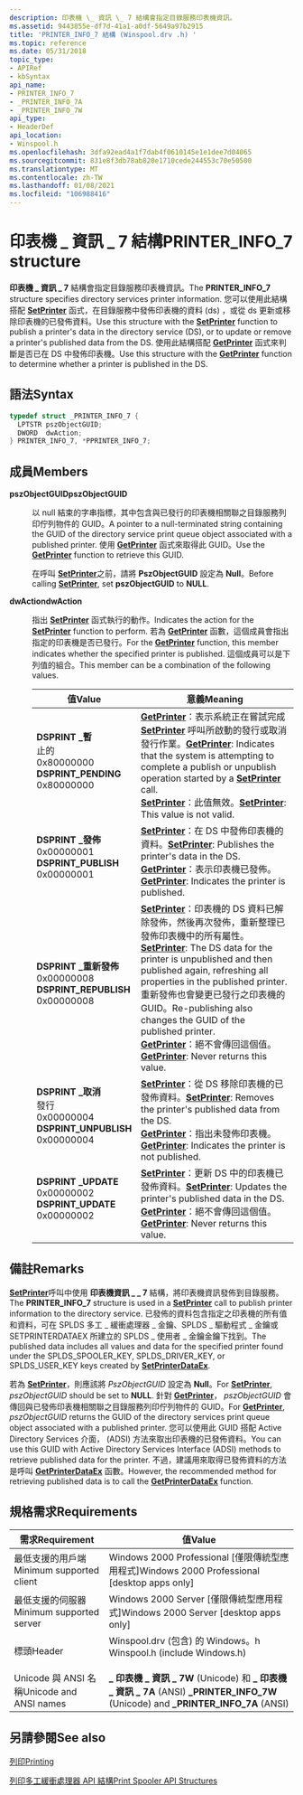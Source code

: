 ```yaml
---
description: 印表機 \_ 資訊 \_ 7 結構會指定目錄服務印表機資訊。
ms.assetid: 9443855e-df7d-41a1-a0df-5649a97b2915
title: 'PRINTER_INFO_7 結構 (Winspool.drv .h) '
ms.topic: reference
ms.date: 05/31/2018
topic_type:
- APIRef
- kbSyntax
api_name:
- PRINTER_INFO_7
- _PRINTER_INFO_7A
- _PRINTER_INFO_7W
api_type:
- HeaderDef
api_location:
- Winspool.h
ms.openlocfilehash: 3dfa92ead4a1f7dab4f0610145e1e1dee7d04065
ms.sourcegitcommit: 831e8f3db78ab820e1710cede244553c70e50500
ms.translationtype: MT
ms.contentlocale: zh-TW
ms.lasthandoff: 01/08/2021
ms.locfileid: "106988416"
---
```

# <a name="printer_info_7-structure"></a><span data-ttu-id="8694a-103">印表機 \_ 資訊 \_ 7 結構</span><span class="sxs-lookup"><span data-stu-id="8694a-103">PRINTER\_INFO\_7 structure</span></span>

<span data-ttu-id="8694a-104">**印表機 \_ 資訊 \_ 7** 結構會指定目錄服務印表機資訊。</span><span class="sxs-lookup"><span data-stu-id="8694a-104">The **PRINTER\_INFO\_7** structure specifies directory services printer information.</span></span> <span data-ttu-id="8694a-105">您可以使用此結構搭配 [**SetPrinter**](setprinter.md) 函式，在目錄服務中發佈印表機的資料 (ds) ，或從 ds 更新或移除印表機的已發佈資料。</span><span class="sxs-lookup"><span data-stu-id="8694a-105">Use this structure with the [**SetPrinter**](setprinter.md) function to publish a printer's data in the directory service (DS), or to update or remove a printer's published data from the DS.</span></span> <span data-ttu-id="8694a-106">使用此結構搭配 [**GetPrinter**](getprinter.md) 函式來判斷是否已在 DS 中發佈印表機。</span><span class="sxs-lookup"><span data-stu-id="8694a-106">Use this structure with the [**GetPrinter**](getprinter.md) function to determine whether a printer is published in the DS.</span></span>

## <a name="syntax"></a><span data-ttu-id="8694a-107">語法</span><span class="sxs-lookup"><span data-stu-id="8694a-107">Syntax</span></span>


```C++
typedef struct _PRINTER_INFO_7 {
  LPTSTR pszObjectGUID;
  DWORD  dwAction;
} PRINTER_INFO_7, *PPRINTER_INFO_7;
```



## <a name="members"></a><span data-ttu-id="8694a-108">成員</span><span class="sxs-lookup"><span data-stu-id="8694a-108">Members</span></span>

<dl> <dt>

<span data-ttu-id="8694a-109">**pszObjectGUID**</span><span class="sxs-lookup"><span data-stu-id="8694a-109">**pszObjectGUID**</span></span>
</dt> <dd>

<span data-ttu-id="8694a-110">以 null 結束的字串指標，其中包含與已發行的印表機相關聯之目錄服務列印佇列物件的 GUID。</span><span class="sxs-lookup"><span data-stu-id="8694a-110">A pointer to a null-terminated string containing the GUID of the directory service print queue object associated with a published printer.</span></span> <span data-ttu-id="8694a-111">使用 [**GetPrinter**](getprinter.md) 函式來取得此 GUID。</span><span class="sxs-lookup"><span data-stu-id="8694a-111">Use the [**GetPrinter**](getprinter.md) function to retrieve this GUID.</span></span>

<span data-ttu-id="8694a-112">在呼叫 [**SetPrinter**](setprinter.md)之前，請將 **PszObjectGUID** 設定為 **Null**。</span><span class="sxs-lookup"><span data-stu-id="8694a-112">Before calling [**SetPrinter**](setprinter.md), set **pszObjectGUID** to **NULL**.</span></span>

</dd> <dt>

<span data-ttu-id="8694a-113">**dwAction**</span><span class="sxs-lookup"><span data-stu-id="8694a-113">**dwAction**</span></span>
</dt> <dd>

<span data-ttu-id="8694a-114">指出 [**SetPrinter**](setprinter.md) 函式執行的動作。</span><span class="sxs-lookup"><span data-stu-id="8694a-114">Indicates the action for the [**SetPrinter**](setprinter.md) function to perform.</span></span> <span data-ttu-id="8694a-115">若為 [**GetPrinter**](getprinter.md) 函數，這個成員會指出指定的印表機是否已發行。</span><span class="sxs-lookup"><span data-stu-id="8694a-115">For the [**GetPrinter**](getprinter.md) function, this member indicates whether the specified printer is published.</span></span> <span data-ttu-id="8694a-116">這個成員可以是下列值的組合。</span><span class="sxs-lookup"><span data-stu-id="8694a-116">This member can be a combination of the following values.</span></span>



| <span data-ttu-id="8694a-117">值</span><span class="sxs-lookup"><span data-stu-id="8694a-117">Value</span></span>                                                                                                                                                                                                                                     | <span data-ttu-id="8694a-118">意義</span><span class="sxs-lookup"><span data-stu-id="8694a-118">Meaning</span></span>                                                                                                                                                                                                                                                                                                     |
|-------------------------------------------------------------------------------------------------------------------------------------------------------------------------------------------------------------------------------------------|-------------------------------------------------------------------------------------------------------------------------------------------------------------------------------------------------------------------------------------------------------------------------------------------------------------|
| <span id="DSPRINT_PENDING"></span><span id="dsprint_pending"></span><dl> <span data-ttu-id="8694a-119"><dt>**DSPRINT \_暫**</dt>止的 <dt>0x80000000</dt></span><span class="sxs-lookup"><span data-stu-id="8694a-119"><dt>**DSPRINT\_PENDING**</dt> <dt>0x80000000</dt></span></span> </dl>       | <span data-ttu-id="8694a-120">[**GetPrinter**](getprinter.md)：表示系統正在嘗試完成 [**SetPrinter**](setprinter.md) 呼叫所啟動的發行或取消發行作業。</span><span class="sxs-lookup"><span data-stu-id="8694a-120">[**GetPrinter**](getprinter.md): Indicates that the system is attempting to complete a publish or unpublish operation started by a [**SetPrinter**](setprinter.md) call.</span></span><br/> <span data-ttu-id="8694a-121">[**SetPrinter**](setprinter.md)：此值無效。</span><span class="sxs-lookup"><span data-stu-id="8694a-121">[**SetPrinter**](setprinter.md): This value is not valid.</span></span> <br/>                                                |
| <span id="DSPRINT_PUBLISH"></span><span id="dsprint_publish"></span><dl> <span data-ttu-id="8694a-122"><dt>**DSPRINT \_發佈**</dt> <dt>0x00000001</dt></span><span class="sxs-lookup"><span data-stu-id="8694a-122"><dt>**DSPRINT\_PUBLISH**</dt> <dt>0x00000001</dt></span></span> </dl>       | <span data-ttu-id="8694a-123">[**SetPrinter**](setprinter.md)：在 DS 中發佈印表機的資料。</span><span class="sxs-lookup"><span data-stu-id="8694a-123">[**SetPrinter**](setprinter.md): Publishes the printer's data in the DS.</span></span><br/> <span data-ttu-id="8694a-124">[**GetPrinter**](getprinter.md)：表示印表機已發佈。</span><span class="sxs-lookup"><span data-stu-id="8694a-124">[**GetPrinter**](getprinter.md): Indicates the printer is published.</span></span> <br/>                                                                                                                                      |
| <span id="DSPRINT_REPUBLISH"></span><span id="dsprint_republish"></span><dl> <span data-ttu-id="8694a-125"><dt>**DSPRINT \_重新發佈**</dt> <dt>0x00000008</dt></span><span class="sxs-lookup"><span data-stu-id="8694a-125"><dt>**DSPRINT\_REPUBLISH**</dt> <dt>0x00000008</dt></span></span> </dl> | <span data-ttu-id="8694a-126">[**SetPrinter**](setprinter.md)：印表機的 DS 資料已解除發佈，然後再次發佈，重新整理已發佈印表機中的所有屬性。</span><span class="sxs-lookup"><span data-stu-id="8694a-126">[**SetPrinter**](setprinter.md): The DS data for the printer is unpublished and then published again, refreshing all properties in the published printer.</span></span> <span data-ttu-id="8694a-127">重新發佈也會變更已發行之印表機的 GUID。</span><span class="sxs-lookup"><span data-stu-id="8694a-127">Re-publishing also changes the GUID of the published printer.</span></span><br/> <span data-ttu-id="8694a-128">[**GetPrinter**](getprinter.md)：絕不會傳回這個值。</span><span class="sxs-lookup"><span data-stu-id="8694a-128">[**GetPrinter**](getprinter.md): Never returns this value.</span></span> <br/> |
| <span id="DSPRINT_UNPUBLISH"></span><span id="dsprint_unpublish"></span><dl> <span data-ttu-id="8694a-129"><dt>**DSPRINT \_取消**</dt>發行 <dt>0x00000004</dt></span><span class="sxs-lookup"><span data-stu-id="8694a-129"><dt>**DSPRINT\_UNPUBLISH**</dt> <dt>0x00000004</dt></span></span> </dl> | <span data-ttu-id="8694a-130">[**SetPrinter**](setprinter.md)：從 DS 移除印表機的已發佈資料。</span><span class="sxs-lookup"><span data-stu-id="8694a-130">[**SetPrinter**](setprinter.md): Removes the printer's published data from the DS.</span></span><br/> <span data-ttu-id="8694a-131">[**GetPrinter**](getprinter.md)：指出未發佈印表機。</span><span class="sxs-lookup"><span data-stu-id="8694a-131">[**GetPrinter**](getprinter.md): Indicates the printer is not published.</span></span> <br/>                                                                                                                        |
| <span id="DSPRINT_UPDATE"></span><span id="dsprint_update"></span><dl> <span data-ttu-id="8694a-132"><dt>**DSPRINT \_UPDATE**</dt> <dt>0x00000002</dt></span><span class="sxs-lookup"><span data-stu-id="8694a-132"><dt>**DSPRINT\_UPDATE**</dt> <dt>0x00000002</dt></span></span> </dl>          | <span data-ttu-id="8694a-133">[**SetPrinter**](setprinter.md)：更新 DS 中的印表機已發佈資料。</span><span class="sxs-lookup"><span data-stu-id="8694a-133">[**SetPrinter**](setprinter.md): Updates the printer's published data in the DS.</span></span><br/> <span data-ttu-id="8694a-134">[**GetPrinter**](getprinter.md)：絕不會傳回這個值。</span><span class="sxs-lookup"><span data-stu-id="8694a-134">[**GetPrinter**](getprinter.md): Never returns this value.</span></span> <br/>                                                                                                                                        |



 

</dd> </dl>

## <a name="remarks"></a><span data-ttu-id="8694a-135">備註</span><span class="sxs-lookup"><span data-stu-id="8694a-135">Remarks</span></span>

<span data-ttu-id="8694a-136">[**SetPrinter**](setprinter.md)呼叫中使用 **印表機資訊 \_ \_ 7** 結構，將印表機資訊發佈到目錄服務。</span><span class="sxs-lookup"><span data-stu-id="8694a-136">The **PRINTER\_INFO\_7** structure is used in a [**SetPrinter**](setprinter.md) call to publish printer information to the directory service.</span></span> <span data-ttu-id="8694a-137">已發佈的資料包含指定之印表機的所有值和資料，可在 SPLDS 多工 \_ 緩衝處理器 \_ 金鑰、SPLDS \_ 驅動程式 \_ 金鑰或 SETPRINTERDATAEX 所建立的 SPLDS \_ 使用者 \_ 金鑰[](setprinterdataex.md)金鑰下找到。</span><span class="sxs-lookup"><span data-stu-id="8694a-137">The published data includes all values and data for the specified printer found under the SPLDS\_SPOOLER\_KEY, SPLDS\_DRIVER\_KEY, or SPLDS\_USER\_KEY keys created by [**SetPrinterDataEx**](setprinterdataex.md).</span></span>

<span data-ttu-id="8694a-138">若為 [**SetPrinter**](setprinter.md)，則應該將 *PszObjectGUID* 設定為 **Null**。</span><span class="sxs-lookup"><span data-stu-id="8694a-138">For [**SetPrinter**](setprinter.md), *pszObjectGUID* should be set to **NULL**.</span></span> <span data-ttu-id="8694a-139">針對 [**GetPrinter**](getprinter.md)， *pszObjectGUID* 會傳回與已發佈印表機相關聯之目錄服務列印佇列物件的 GUID。</span><span class="sxs-lookup"><span data-stu-id="8694a-139">For [**GetPrinter**](getprinter.md), *pszObjectGUID* returns the GUID of the directory services print queue object associated with a published printer.</span></span> <span data-ttu-id="8694a-140">您可以使用此 GUID 搭配 Active Directory Services 介面， (ADSI) 方法來取出印表機的已發佈資料。</span><span class="sxs-lookup"><span data-stu-id="8694a-140">You can use this GUID with Active Directory Services Interface (ADSI) methods to retrieve published data for the printer.</span></span> <span data-ttu-id="8694a-141">不過，建議用來取得已發佈資料的方法是呼叫 [**GetPrinterDataEx**](getprinterdataex.md) 函數。</span><span class="sxs-lookup"><span data-stu-id="8694a-141">However, the recommended method for retrieving published data is to call the [**GetPrinterDataEx**](getprinterdataex.md) function.</span></span>

## <a name="requirements"></a><span data-ttu-id="8694a-142">規格需求</span><span class="sxs-lookup"><span data-stu-id="8694a-142">Requirements</span></span>



| <span data-ttu-id="8694a-143">需求</span><span class="sxs-lookup"><span data-stu-id="8694a-143">Requirement</span></span> | <span data-ttu-id="8694a-144">值</span><span class="sxs-lookup"><span data-stu-id="8694a-144">Value</span></span> |
|-------------------------------------|-----------------------------------------------------------------------------------------------------------|
| <span data-ttu-id="8694a-145">最低支援的用戶端</span><span class="sxs-lookup"><span data-stu-id="8694a-145">Minimum supported client</span></span><br/> | <span data-ttu-id="8694a-146">Windows 2000 Professional \[僅限傳統型應用程式\]</span><span class="sxs-lookup"><span data-stu-id="8694a-146">Windows 2000 Professional \[desktop apps only\]</span></span><br/>                                                |
| <span data-ttu-id="8694a-147">最低支援的伺服器</span><span class="sxs-lookup"><span data-stu-id="8694a-147">Minimum supported server</span></span><br/> | <span data-ttu-id="8694a-148">Windows 2000 Server \[僅限傳統型應用程式\]</span><span class="sxs-lookup"><span data-stu-id="8694a-148">Windows 2000 Server \[desktop apps only\]</span></span><br/>                                                      |
| <span data-ttu-id="8694a-149">標頭</span><span class="sxs-lookup"><span data-stu-id="8694a-149">Header</span></span><br/>                   | <dl> <span data-ttu-id="8694a-150"><dt>Winspool.drv (包含) 的 Windows。h </dt></span><span class="sxs-lookup"><span data-stu-id="8694a-150"><dt>Winspool.h (include Windows.h)</dt></span></span> </dl> |
| <span data-ttu-id="8694a-151">Unicode 與 ANSI 名稱</span><span class="sxs-lookup"><span data-stu-id="8694a-151">Unicode and ANSI names</span></span><br/>   | <span data-ttu-id="8694a-152">**\_ 印表機 \_ 資訊 \_ 7W** (Unicode) 和 **\_ 印表機 \_ 資訊 \_ 7A** (ANSI) </span><span class="sxs-lookup"><span data-stu-id="8694a-152">**\_PRINTER\_INFO\_7W** (Unicode) and **\_PRINTER\_INFO\_7A** (ANSI)</span></span><br/>                           |



## <a name="see-also"></a><span data-ttu-id="8694a-153">另請參閱</span><span class="sxs-lookup"><span data-stu-id="8694a-153">See also</span></span>

<dl> <dt>

[<span data-ttu-id="8694a-154">列印</span><span class="sxs-lookup"><span data-stu-id="8694a-154">Printing</span></span>](printdocs-printing.md)
</dt> <dt>

[<span data-ttu-id="8694a-155">列印多工緩衝處理器 API 結構</span><span class="sxs-lookup"><span data-stu-id="8694a-155">Print Spooler API Structures</span></span>](printing-and-print-spooler-structures.md)
</dt> </dl>

 

 




